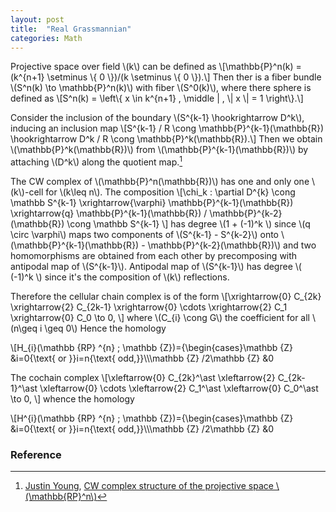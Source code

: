 ```yaml
---
layout: post
title:  "Real Grassmannian"
categories: Math
---
```


Projective space over field \\(k\\) can be defined as 
\\[\mathbb{P}^n(k) = (k^{n+1} \setminus \\{ 0 \\})/(k \setminus \\{ 0 \\}).\\]
Then ther is a fiber bundle \\(S^n(k) \to \mathbb{P}^n(k)\\) with fiber \\(S^0(k)\\), where there sphere is defined as
\\[S^n(k) = \left\\{ x \in k^{n+1} \, \middle | \, \\| x \\| = 1 \right\\}.\\]

Consider the inclusion of the boundary \\(S^{k-1} \hookrightarrow  D^k\\), inducing an inclusion map
\\[S^{k-1} / R \cong \mathbb{P}^{k-1}(\mathbb{R}) \hookrightarrow  D^k / R \cong \mathbb{P}^k(\mathbb{R}).\\]
Then we obtain \\(\mathbb{P}^k(\mathbb{R})\\) from \\(\mathbb{P}^{k-1}(\mathbb{R})\\) by attaching \\(D^k\\) along the quotient map.[^1]

The CW complex of \\(\mathbb{P}^n(\mathbb{R})\\) has one and only one \\(k\\)-cell for \\(k\leq n\\). The composition 
\\[\chi_k : \partial D^{k} \cong \mathbb S^{k-1} \xrightarrow{\varphi} \mathbb{P}^{k-1}(\mathbb{R}) \xrightarrow{q} \mathbb{P}^{k-1}(\mathbb{R}) / \mathbb{P}^{k-2}(\mathbb{R}) \cong \mathbb S^{k-1} \\]
has degree \\(1 + (-1)^k \\) since \\(q \circ \varphi\\) maps two components of \\(S^{k-1} - S^{k-2}\\) onto \\(\mathbb{P}^{k-1}(\mathbb{R}) - \mathbb{P}^{k-2}(\mathbb{R})\\) and two homomorphisms are obtained from each other by precomposing with antipodal map of \\(S^{k-1}\\). Antipodal map of \\(S^{k-1}\\) has degree 
\\( (-1)^k \\) since it's the composition of \\(k\\) reflections.

Therefore the cellular chain complex is of the form
\\[\xrightarrow{0} C_{2k} \xrightarrow{2} C_{2k-1} \xrightarrow{0} \cdots \xrightarrow{2} C_1 \xrightarrow{0} C_0 \to 0, \\]
where \\(C_{i} \cong G\\) the coefficient for all \\(n\geq i \geq 0\\)
Hence the homology
<p>
\[H_{i}(\mathbb {RP} ^{n} ; \mathbb {Z})={\begin{cases}\mathbb {Z} &i=0{\text{ or }}i=n{\text{ odd,}}\\\mathbb {Z} /2\mathbb {Z} &0<i<n,\ i\ {\text{odd,}}\\0&{\text{else.}}\end{cases}}\]
</p>

The cochain complex
\\[\xleftarrow{0} C_{2k}^\ast \xleftarrow{2} C_{2k-1}^\ast \xleftarrow{0} \cdots \xleftarrow{2} C_1^\ast \xleftarrow{0} C_0^\ast \to 0, \\]
whence the homology
<p>
\[H^{i}(\mathbb {RP} ^{n} ; \mathbb {Z})={\begin{cases}\mathbb {Z} &i=0{\text{ or }}i=n{\text{ odd,}}\\\mathbb {Z} /2\mathbb {Z} &0<i<n,\ i\ {\text{even,}}\\0&{\text{else.}}\end{cases}}\]
</p>

### Reference

[^1]: [Justin Young](https://math.stackexchange.com/users/17892/justin-young), [CW complex structure of the projective space \\(\mathbb{RP}^n\\)](https://math.stackexchange.com/q/194742)